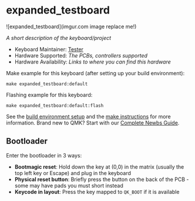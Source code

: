 # expanded_testboard

![expanded_testboard](imgur.com image replace me!)

*A short description of the keyboard/project*

* Keyboard Maintainer: [Tester](https://github.com/Tester)
* Hardware Supported: *The PCBs, controllers supported*
* Hardware Availability: *Links to where you can find this hardware*

Make example for this keyboard (after setting up your build environment):

    make expanded_testboard:default

Flashing example for this keyboard:

    make expanded_testboard:default:flash

See the [build environment setup](https://docs.qmk.fm/#/getting_started_build_tools) and the [make instructions](https://docs.qmk.fm/#/getting_started_make_guide) for more information. Brand new to QMK? Start with our [Complete Newbs Guide](https://docs.qmk.fm/#/newbs).

## Bootloader

Enter the bootloader in 3 ways:

* **Bootmagic reset**: Hold down the key at (0,0) in the matrix (usually the top left key or Escape) and plug in the keyboard
* **Physical reset button**: Briefly press the button on the back of the PCB - some may have pads you must short instead
* **Keycode in layout**: Press the key mapped to `QK_BOOT` if it is available
